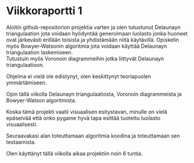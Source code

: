 # Viikkoraportti 1  

Aloitin github-repositorion projektia varten ja olen tutustunut Delaunayn triangulaation jota voidaan hyödyntää generoimaan luolasto jonka huoneet ovat järkevästi erillään toisista ja yhdistämään niitä käytävillä. Opiskelin myös Bowyer-Watsonin algoritmia jota voidaan käyttää Delaunayn triangulaation laskemiseen.  
Tutustuin myös Voronoin diagrammeihin jotka liittyvät Delaunayn triangulaatioon.  

Ohjelma ei vielä ole edistynyt, olen keskittynyt teoriapuolen ymmärtämiseen.  

Opin tällä viikolla Delaunayn triangulaatiosta, Voronoin diagrammeista ja Bowyer-Watson algoritmista.  

Koska tämä projekti vaatii visuaalisen esitystavan, minulle on vielä epäselvää että onko pygame hyvä tapa esittää tuotettu luolasto visuaalisesti.  

Seuraavakasi alan toteuttamaan algoritmia koodina ja toteuttamaan sen testaamista.  

Olen käyttänyt tällä viikolla aikaa projektiin noin 6 tuntia.  
